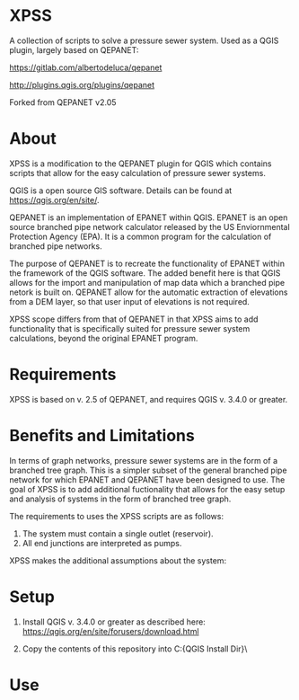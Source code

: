 # XPSS
A collection of scripts to solve a pressure sewer system.  Used as a QGIS plugin, largely based on QEPANET:

https://gitlab.com/albertodeluca/qepanet

http://plugins.qgis.org/plugins/qepanet

Forked from QEPANET v2.05

# About
XPSS is a modification to the QEPANET plugin for QGIS which contains scripts that allow for the easy calculation of pressure sewer systems.  

QGIS is a open source GIS software.  Details can be found at https://qgis.org/en/site/.

QEPANET is an implementation of EPANET within QGIS.  EPANET is an open source branched pipe network calculator released by the US Enviornmental Protection Agency (EPA).  It is a common program for the calculation of branched pipe networks.  

The purpose of QEPANET is to recreate the functionality of EPANET within the framework of the QGIS software.  The added benefit here is that QGIS allows for the import and manipulation of map data which a branched pipe netork is built on.  QEPANET allow for the automatic extraction of elevations from a DEM layer, so that user input of elevations is not required.

XPSS scope differs from that of QEPANET in that XPSS aims to add functionality that is specifically suited for pressure sewer system calculations, beyond the original EPANET program.

# Requirements
XPSS is based on v. 2.5 of QEPANET, and requires QGIS v. 3.4.0 or greater.

# Benefits and Limitations

In terms of graph networks, pressure sewer systems are in the form of a branched tree graph.  This is a simpler subset of the general branched pipe network for which EPANET and QEPANET have been designed to use.  The goal of XPSS is to add additional fuctionality that allows for the easy setup and analysis of systems in the form of branched tree graph.

The requirements to uses the XPSS scripts are as follows:
1. The system must contain a single outlet (reservoir).
2. All end junctions are interpreted as pumps.

XPSS makes the additional assumptions about the system:




# Setup

1.  Install QGIS v. 3.4.0 or greater as described here:  https://qgis.org/en/site/forusers/download.html

2.  Copy the contents of this repository into C:\{QGIS Install Dir}\


# Use



